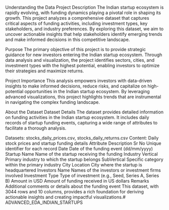 Understanding the Data
Project Description
The Indian startup ecosystem is rapidly evolving, with funding dynamics playing a pivotal role in shaping its growth. This project analyzes a comprehensive dataset that captures critical aspects of funding activities, including investment types, key stakeholders, and industry preferences. By exploring this dataset, we aim to uncover actionable insights that help stakeholders identify emerging trends and make informed decisions in this competitive landscape.

Purpose
The primary objective of this project is to provide strategic guidance for new investors entering the Indian startup ecosystem. Through data analysis and visualization, the project identifies sectors, cities, and investment types with the highest potential, enabling investors to optimize their strategies and maximize returns.

Project Importance
This analysis empowers investors with data-driven insights to make informed decisions, reduce risks, and capitalize on high-potential opportunities in the Indian startup ecosystem. By leveraging advanced visualizations, this project highlights trends that are instrumental in navigating the complex funding landscape.

About the Dataset
Dataset Details
The dataset provides detailed information on funding activities in the Indian startup ecosystem. It includes daily records of startup funding events, capturing a wide range of attributes to facilitate a thorough analysis.

Datasets: stocks_daily_prices.csv, stocks_daily_returns.csv
Content: Daily stock prices and startup funding details
Attribute	Description
Sr No	Unique identifier for each record
Date	Date of the funding event (dd/mm/yyyy)
Startup Name	Name of the startup receiving the funding
Industry Vertical	Primary industry to which the startup belongs
SubVertical	Specific category within the primary industry
City Location	City where the startup is headquartered
Investors Name	Names of the investors or investment firms involved
Investment Type	Type of investment (e.g., Seed, Series A, Series B)
Amount in USD	Amount of funding received in US dollars
Remarks	Additional comments or details about the funding event
This dataset, with 3044 rows and 10 columns, provides a rich foundation for deriving actionable insights and creating impactful visualizations.# ADVANCED_EDA_INDIAN_STARTUPS
